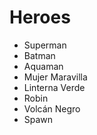 # Heroes

* Superman
* Batman
* Aquaman
* Mujer Maravilla
* Linterna Verde
* Robin
* Volcán Negro
* Spawn
